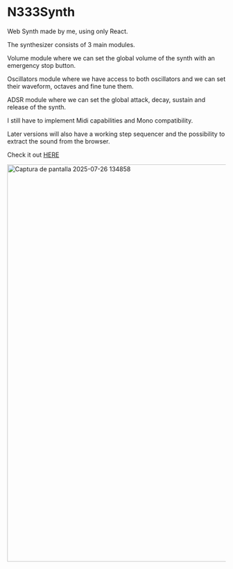 # N333Synth

Web Synth made by me, using only React.

The synthesizer consists of 3 main modules.

Volume module where we can set the global volume of the synth with an emergency stop button.

Oscillators module where we have access to both oscillators and we can set their waveform, octaves and fine tune them.

ADSR module where we can set the global attack, decay, sustain and release of the synth.

I still have to implement Midi capabilities and Mono compatibility.

Later versions will also have a working step sequencer and the possibility to extract the sound from the browser.

Check it out [HERE](https://n333synth-nekks-projects.vercel.app/)

<img width="1024" height="917" alt="Captura de pantalla 2025-07-26 134858" src="https://github.com/user-attachments/assets/30b273a4-4911-44dd-a15d-016ba4a2f8fe" />
